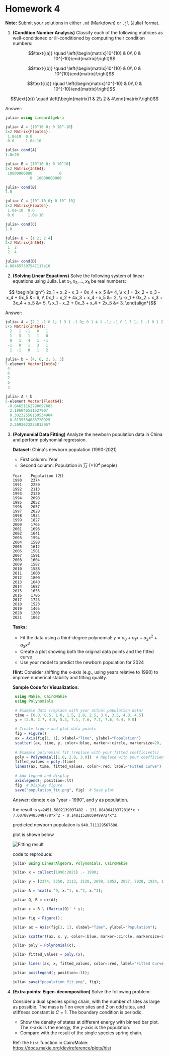 # Homework 4

**Note:** Submit your solutions in either `.md` (Markdown) or `.jl` (Julia) format.

1. **(Condition Number Analysis)** Classify each of the following matrices as well-conditioned or ill-conditioned by computing their condition numbers:

```math
\text{(a)} \quad \left(\begin{matrix}10^{10} & 0\\ 0 & 10^{-10}\end{matrix}\right)
```

```math
\text{(b)} \quad \left(\begin{matrix}10^{10} & 0\\ 0 & 10^{10}\end{matrix}\right)
```

```math
\text{(c)} \quad \left(\begin{matrix}10^{-10} & 0\\ 0 & 10^{-10}\end{matrix}\right)
```

```math
\text{(d)} \quad \left(\begin{matrix}1 & 2\\ 2 & 4\end{matrix}\right)
```

Answer:

```julia
julia> using LinearAlgebra

julia> A = [10^10 0; 0 10^-10]
2×2 Matrix{Float64}:
 1.0e10  0.0
 0.0     1.0e-10

julia> cond(A)
1.0e20

julia> B = [10^10 0; 0 10^10]
2×2 Matrix{Int64}:
 10000000000            0
           0  10000000000

julia> cond(B)
1.0

julia> C = [10^-10 0; 0 10^-10]
2×2 Matrix{Float64}:
 1.0e-10  0.0
 0.0      1.0e-10

julia> cond(C)
1.0

julia> D = [1 2; 2 4]
2×2 Matrix{Int64}:
 1  2
 2  4

julia> cond(D)
4.804857307547117e16
```

2. **(Solving Linear Equations)** Solve the following system of linear equations using Julia. Let $x_1, x_2, \ldots, x_5$ be real numbers:

```math
   \begin{align*}
   2x_1 + x_2 - x_3 + 0x_4 + x_5 &= 4, \\
   x_1 + 3x_2 + x_3 - x_4 + 0x_5 &= 6, \\
   0x_1 + x_2 + 4x_3 + x_4 - x_5 &= 2, \\
   -x_1 + 0x_2 + x_3 + 3x_4 + x_5 &= 5, \\
   x_1 - x_2 + 0x_3 + x_4 + 2x_5 &= 3.
   \end{align*}
```

Answer:
```julia
julia> A = [2 1 -1 0 1; 1 3 1 -1 0; 0 1 4 1 -1; -1 0 1 3 1; 1 -1 0 1 2]
5×5 Matrix{Int64}:
  2   1  -1   0   1
  1   3   1  -1   0
  0   1   4   1  -1
 -1   0   1   3   1
  1  -1   0   1   2

julia> b = [4, 6, 2, 5, 3]
5-element Vector{Int64}:
 4
 6
 2
 5
 3

julia> A \ b
5-element Vector{Float64}:
 -0.04651162790697683
  2.186046511627907
  0.30232558139534904
  0.8139534883720929
  2.2093023255813957
```

3. **(Polynomial Data Fitting)** Analyze the newborn population data in China and perform polynomial regression.

   **Dataset:** China's newborn population (1990-2021)
   - First column: Year
   - Second column: Population in 万 (×10⁴ people)

   ```text
   Year    Population (万)
   1990    2374
   1991    2250
   1992    2113
   1993    2120
   1994    2098
   1995    2052
   1996    2057
   1997    2028
   1998    1934
   1999    1827
   2000    1765
   2001    1696
   2002    1641
   2003    1594
   2004    1588
   2005    1612
   2006    1581
   2007    1591
   2008    1604
   2009    1587
   2010    1588
   2011    1600
   2012    1800
   2013    1640
   2014    1687
   2015    1655
   2016    1786
   2017    1723
   2018    1523
   2019    1465
   2020    1200
   2021    1062
   ```

   **Tasks:**
   - Fit the data using a third-degree polynomial: $y = a_0 + a_1 x + a_2 x^2 + a_3 x^3$
   - Create a plot showing both the original data points and the fitted curve
   - Use your model to predict the newborn population for 2024

   **Hint:** Consider shifting the x-axis (e.g., using years relative to 1990) to improve numerical stability and fitting quality.

   **Sample Code for Visualization:**

   ```julia
    using Makie, CairoMakie
    using Polynomials

    # Example data (replace with your actual population data)
    time = [0.0, 0.5, 1.0, 1.5, 2.0, 2.5, 3.0, 3.5, 4.0, 4.5]
    y = [2.9, 2.7, 4.8, 5.3, 7.1, 7.6, 7.7, 7.6, 9.4, 9.0]

    # Create figure and plot data points
    fig = Figure()
    ax = Axis(fig[1, 1], xlabel="Time", ylabel="Population")
    scatter!(ax, time, y, color=:blue, marker=:circle, markersize=20, label="Data")
    
    # Example polynomial fit (replace with your fitted coefficients)
    poly = Polynomial([1.0, 2.0, 3.0])  # Replace with your coefficients
    fitted_values = poly.(time)
    lines!(ax, time, fitted_values, color=:red, label="Fitted Curve")
    
    # Add legend and display
    axislegend(; position=:lt)
    fig  # Display figure
    save("population_fit.png", fig)  # Save plot
    ```

    Answer:
    denote $x$ as "year - 1990", and $y$ as population.

    the result is `y=2451.5802139037482 - 131.88430413372816*x + 7.607889485048778*x^2 - 0.1481152805949972*x^3`.

    predicted newborn population is `940.711129567608`.

    plot is shown below

    ![Fitting result](population_fit.png "Fitting result")

    code to reproduce:
    ```julia
    julia> using LinearAlgebra, Polynomials, CairoMakie

   julia> x = collect(1990:2021) .- 1990;

   julia> y = [2374, 2250, 2113, 2120, 2098, 2052, 2057, 2028, 1934, 1827, 1765, 1696, 1641, 1594, 1588, 1612, 1581, 1591, 1604, 1587, 1588, 1600, 1800, 1640, 1687, 1655, 1786, 1723, 1523, 1465, 1200, 1062];

   julia> A = hcat(x.^0, x.^1, x.^2, x.^3);

   julia> Q, R = qr(A);

   julia> c = R \ (Matrix(Q)' * y);

   julia> fig = Figure();

   julia> ax = Axis(fig[1, 1], xlabel="Time", ylabel="Population");

   julia> scatter!(ax, x, y, color=:blue, marker=:circle, markersize=20, label="Data");

   julia> poly = Polynomial(c);

   julia> fitted_values = poly.(x);

   julia> lines!(ax, x, fitted_values, color=:red, label="Fitted Curve");

   julia> axislegend(; position=:lt);

   julia> save("population_fit.png", fig);
    ```

4. **(Extra points: Eigen-decomposition)** Solve the following problem:

    Consider a dual species spring chain, with the number of sites as large as possible. The mass is 1 on even sites and 2 on odd sites, and stiffness constant is $C = 1$. The boundary condition is periodic.
    - Show the density of states at different energy with binned bar plot. The $x$-axis is the energy, the $y$-axis is the population.
    - Compare with the result of the single species spring chain.

    Ref: the `hist` function in CairoMakie: https://docs.makie.org/dev/reference/plots/hist
